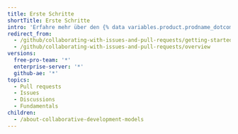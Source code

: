 ```yaml
---
title: Erste Schritte
shortTitle: Erste Schritte
intro: 'Erfahre mehr über den {% data variables.product.prodname_dotcom %}-Fluss und die verschiedenen Möglichkeiten, an Deinen Projekten mitzuwirken und sie zu diskutieren.'
redirect_from:
  - /github/collaborating-with-issues-and-pull-requests/getting-started/
  - /github/collaborating-with-issues-and-pull-requests/overview
versions:
  free-pro-team: '*'
  enterprise-server: '*'
  github-ae: '*'
topics:
  - Pull requests
  - Issues
  - Discussions
  - Fundamentals
children:
  - /about-collaborative-development-models
---
```


